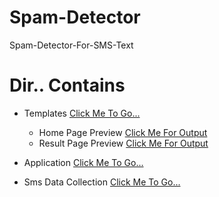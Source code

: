 # Spam-Detector
Spam-Detector-For-SMS-Text


# Dir.. Contains

* Templates [Click Me To Go...](https://github.com/Hell3oy/Spam-Detector/tree/master/Spam_Detector_Project/templates)
  * Home Page Preview [Click Me For Output](https://hell3oy.github.io/Spam-Detector/Spam_Detector_Project/templates/home.html)   
  * Result Page Preview [Click Me For Output](https://hell3oy.github.io/Spam-Detector/Spam_Detector_Project/templates/result.html)

* Application [Click Me To Go...](https://github.com/Hell3oy/Spam-Detector/blob/master/Spam_Detector_Project/app.py)

* Sms Data Collection [Click Me To Go...](https://github.com/Hell3oy/Spam-Detector/blob/master/Spam_Detector_Project/spam.csv)
